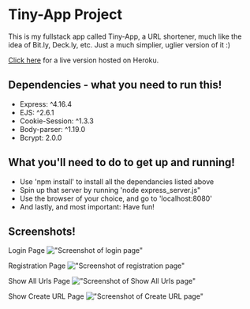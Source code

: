# Tiny-App Project

This is my fullstack app called Tiny-App, a URL shortener, much like the idea of Bit.ly, Deck.ly, etc. Just a much simplier, uglier version of it :)

[Click here](https://go-shorty-app.herokuapp.com/) for a live version hosted on Heroku.

## Dependencies - what you need to run this!

- Express: ^4.16.4
- EJS: ^2.6.1
- Cookie-Session: ^1.3.3
- Body-parser: ^1.19.0
- Bcrypt: 2.0.0

## What you'll need to do to get up and running!

- Use 'npm install' to install all the dependancies listed above
- Spin up that server by running 'node express_server.js"
- Use the browser of your choice, and go to 'localhost:8080'
- And lastly, and most important: Have fun!

## Screenshots!

Login Page
!["Screenshot of login page"](https://github.com/chrisstanarsenault/GoShorty/blob/master/public/images/GS-login-screen-ss.png?raw=true)

Registration Page
!["Screenshot of registration page"](https://github.com/chrisstanarsenault/tiny-app/blob/master/public/images/GS-registration-screen-ss.png?raw=true)

Show All Urls Page
!["Screenshot of Show All Urls page"](https://github.com/chrisstanarsenault/tiny-app/blob/master/public/images/GS-show-urls-ss.png?raw=true)

Show Create URL Page
!["Screenshot of Create URL page"](https://github.com/chrisstanarsenault/tiny-app/blob/master/public/images/GS-create-url-ss.png?raw=true)
